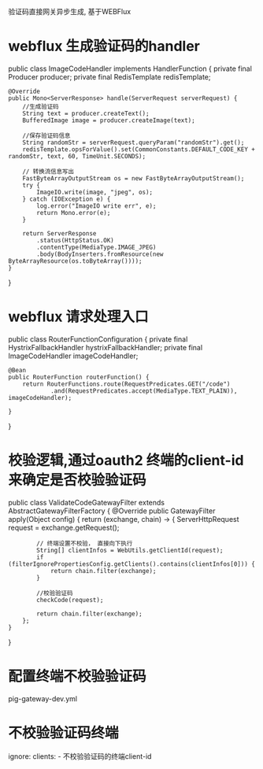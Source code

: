 验证码直接网关异步生成, 基于WEBFlux
# webflux 生成验证码的handler
public class ImageCodeHandler implements HandlerFunction<ServerResponse> {
	private final Producer producer;
	private final RedisTemplate redisTemplate;

	@Override
	public Mono<ServerResponse> handle(ServerRequest serverRequest) {
		//生成验证码
		String text = producer.createText();
		BufferedImage image = producer.createImage(text);

		//保存验证码信息
		String randomStr = serverRequest.queryParam("randomStr").get();
		redisTemplate.opsForValue().set(CommonConstants.DEFAULT_CODE_KEY + randomStr, text, 60, TimeUnit.SECONDS);

		// 转换流信息写出
		FastByteArrayOutputStream os = new FastByteArrayOutputStream();
		try {
			ImageIO.write(image, "jpeg", os);
		} catch (IOException e) {
			log.error("ImageIO write err", e);
			return Mono.error(e);
		}

		return ServerResponse
			.status(HttpStatus.OK)
			.contentType(MediaType.IMAGE_JPEG)
			.body(BodyInserters.fromResource(new ByteArrayResource(os.toByteArray())));
	}
}

# webflux 请求处理入口
public class RouterFunctionConfiguration {
	private final HystrixFallbackHandler hystrixFallbackHandler;
	private final ImageCodeHandler imageCodeHandler;

	@Bean
	public RouterFunction routerFunction() {
		return RouterFunctions.route(RequestPredicates.GET("/code")
				.and(RequestPredicates.accept(MediaType.TEXT_PLAIN)), imageCodeHandler);

	}

}

# 校验逻辑,通过oauth2 终端的client-id 来确定是否校验验证码
public class ValidateCodeGatewayFilter extends AbstractGatewayFilterFactory {
	@Override
	public GatewayFilter apply(Object config) {
		return (exchange, chain) -> {
			ServerHttpRequest request = exchange.getRequest();


			// 终端设置不校验， 直接向下执行
			String[] clientInfos = WebUtils.getClientId(request);
			if (filterIgnorePropertiesConfig.getClients().contains(clientInfos[0])) {
				return chain.filter(exchange);
			}

			//校验验证码
			checkCode(request);

			return chain.filter(exchange);
		};
	}
}
# 配置终端不校验验证码
pig-gateway-dev.yml

# 不校验验证码终端
ignore:
  clients:
    - 不校验验证码的终端client-id
        